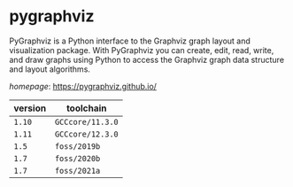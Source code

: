 # pygraphviz

PyGraphviz is a Python interface to the Graphviz graph layout and visualization package.  With PyGraphviz you can create, edit, read, write, and draw graphs using Python to access the Graphviz  graph data structure and layout algorithms.

*homepage*: <https://pygraphviz.github.io/>

version | toolchain
--------|----------
``1.10`` | ``GCCcore/11.3.0``
``1.11`` | ``GCCcore/12.3.0``
``1.5`` | ``foss/2019b``
``1.7`` | ``foss/2020b``
``1.7`` | ``foss/2021a``
